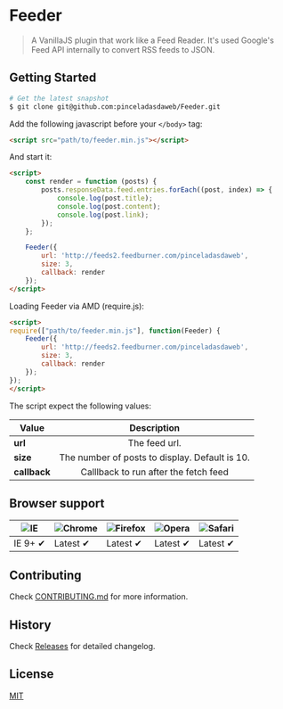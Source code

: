 # Feeder
> A VanillaJS plugin that work like a Feed Reader. It's used Google's Feed API internally to convert RSS feeds to JSON.

## Getting Started

```bash
# Get the latest snapshot
$ git clone git@github.com:pinceladasdaweb/Feeder.git
```

Add the following javascript before your ```</body>``` tag:

```html
<script src="path/to/feeder.min.js"></script>
```

And start it:
```html
<script>
    const render = function (posts) {
        posts.responseData.feed.entries.forEach((post, index) => {
            console.log(post.title);
            console.log(post.content);
            console.log(post.link);
        });
    };

    Feeder({
        url: 'http://feeds2.feedburner.com/pinceladasdaweb',
        size: 3,
        callback: render
    });
</script>
```

Loading Feeder via AMD (require.js):

```html
<script>
require(["path/to/feeder.min.js"], function(Feeder) {
    Feeder({
        url: 'http://feeds2.feedburner.com/pinceladasdaweb',
        size: 3,
        callback: render
    });
});
</script>
```

The script expect the following values:

| Value                              | Description                                                 |
| ---------------------------------- |:-----------------------------------------------------------:|
| **url**                            | The feed url.                                               |
| **size**                           | The number of posts to display. Default is 10.              |
| **callback**                       | Calllback to run after the fetch feed                       |

## Browser support

![IE](https://cloud.githubusercontent.com/assets/398893/3528325/20373e76-078e-11e4-8e3a-1cb86cf506f0.png) | ![Chrome](https://cloud.githubusercontent.com/assets/398893/3528328/23bc7bc4-078e-11e4-8752-ba2809bf5cce.png) | ![Firefox](https://cloud.githubusercontent.com/assets/398893/3528329/26283ab0-078e-11e4-84d4-db2cf1009953.png) | ![Opera](https://cloud.githubusercontent.com/assets/398893/3528330/27ec9fa8-078e-11e4-95cb-709fd11dac16.png) | ![Safari](https://cloud.githubusercontent.com/assets/398893/3528331/29df8618-078e-11e4-8e3e-ed8ac738693f.png)
--- | --- | --- | --- | --- |
IE 9+ ✔ | Latest ✔ | Latest ✔ | Latest ✔ | Latest ✔ |

## Contributing

Check [CONTRIBUTING.md](CONTRIBUTING.md) for more information.

## History

Check [Releases](https://github.com/pinceladasdaweb/Feeder/releases) for detailed changelog.

## License

[MIT](LICENSE)